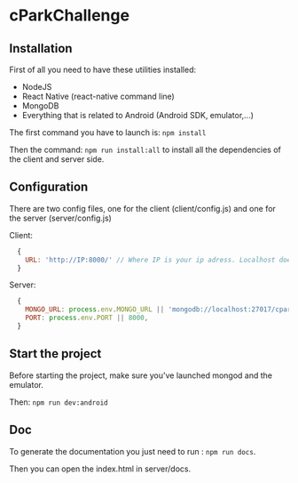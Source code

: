 # cParkChallenge

## Installation

First of all you need to have these utilities installed:
  - NodeJS
  - React Native (react-native command line)
  - MongoDB
  - Everything that is related to Android (Android SDK, emulator,...)
  
The first command you have to launch is: `npm install`

Then the command: `npm run install:all` to install all the dependencies of the client and server side.

## Configuration

There are two config files, one for the client (client/config.js) and one for the server (server/config.js)

Client: 
```javascript
  {
    URL: 'http://IP:8000/' // Where IP is your ip adress. Localhost doesn't work
  }
```

Server: 
```javascript
  {
    MONGO_URL: process.env.MONGO_URL || 'mongodb://localhost:27017/cparkchallenge',
    PORT: process.env.PORT || 8000,
  }
```

## Start the project

Before starting the project, make sure you've launched mongod and the emulator.

Then: `npm run dev:android`


## Doc

To generate the documentation you just need to run : `npm run docs`.

Then you can open the index.html in server/docs.